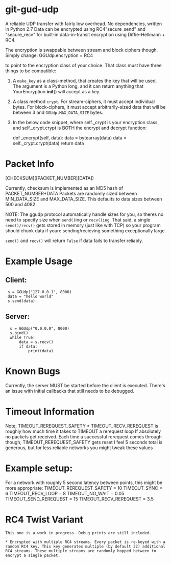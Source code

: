 # git-gud-udp
A reliable UDP transfer with fairly low overhead. No dependencies, written in Python 2.7
Data can be encrypted using RC4"secure_send" and "secure_recv" for built-in data-in-transit encryption using Diffie-Hellmann + RC4.

The encryption is swappable between stream and block ciphers though. Simply change:
    GGUdp.encryption = RC4
    
to point to the encryption class of your choice. That class must have three things to be compatible:
1) A `make_key` as a class-method, that creates the key that will be used. The argument is a Python long, and it can return anything that YourEncryption.__init__() will accept as a key.
2) A class method `crypt`. For stream-ciphers, it must accept individual bytes. For block-ciphers, it must accept arbitrarily-sized data that will be between 3 and `GGUdp.MAX_DATA_SIZE` bytes.
3) In the below code snippet, where self._crypt is your encryption class, and self._crypt.crypt is BOTH the encrypt and decrypt function:

    def _encrypt(self, data):
        data = bytearray(data)
        data = self._crypt.crypt(data)
        return data


# Packet Info
 [CHECKSUM]\([PACKET_NUMBER][DATA]\)
 
 Currently, checksum is implemented as an MD5 hash of PACKET_NUMBER+DATA
 Packets are randomly sized between MIN_DATA_SIZE and MAX_DATA_SIZE.
 This defaults to data sizes between 500 and 4082
 
 NOTE: The ggudp protocol automatically handle sizes for you, so theres no need to specify size when `send()`ing or `recv()ing`. That said, a single `send()/recv()` gets stored in memory (just like with TCP) so your program should chunk data if youre sending/recieving something exceptionally large.
 
 `send()` and `recv()` will return `False` if data fails to transfer reliably.

# Example Usage

 ## Client:
     s = GGUdp("127.0.0.1", 8000)
     data = "hello world"
     s.send(data)
 
 ## Server:
      s = GGUdp("0.0.0.0", 8000)
      s.bind()
      while True:
          data = s.recv()
          if data:
              print(data)

# Known Bugs
 Currently, the server MUST be started before the client is executed. There's an issue with initial callbacks that still needs to be debugged.

# Timeout Information
 Note, TIMEOUT_REREQUEST_SAFETY * TIMEOUT_RECV_REREQUEST is roughly how much time it takes to TIMEOUT a rerequest loop
 If absolutely no packets get received. Each time a successful rerequest comes through though, TIMEOUT_REREQUEST_SAFETY gets reset
 I feel 5 seconds total is generous, but for less reliable networks you might tweak these values

# Example setup:
 For a network with roughly 5 second latency between points, this might be more appropriate:
    TIMEOUT_REREQUEST_SAFETY = 10
    TIMEOUT_SYNC = 6
    TIMEOUT_RECV_LOOP = 8
    TIMEOUT_NO_WAIT = 0.05
    TIMEOUT_SEND_REREQUEST = 15
    TIMEOUT_RECV_REREQUEST = 3.5

# RC4 Twist Variant
    
    This one is a work in progress. Debug prints are still included.
    
    * Encrypted with multiple RC4 streams. Every packet is re-keyed with a random RC4 key. This key generates multiple (by default 32) additional RC4 streams. These multiple streams are randomly hopped between to encrypt a single packet.